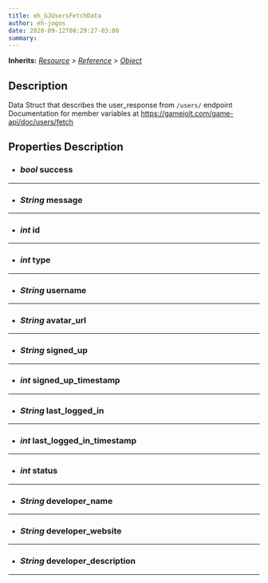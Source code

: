 ```yaml
---  
title: eh_GJUsersFetchData  
author: eh-jogos  
date: 2020-09-12T08:29:27-03:00  
summary:   
---  
```

**Inherits:** _[Resource](https://docs.godotengine.org/en/stable/classes/class_resource.html) > [Reference](https://docs.godotengine.org/en/stable/classes/class_reference.html) > [Object](https://docs.godotengine.org/en/stable/classes/class_object.html)_  
## Description  
 Data Struct that describes the user_response from `/users/` endpoint
 Documentation for member variables at https://gamejolt.com/game-api/doc/users/fetch

## Properties Description  

- ### _bool_ success  
  
---------
- ### _String_ message  
  
---------
- ### _int_ id  
  
---------
- ### _int_ type  
  
---------
- ### _String_ username  
  
---------
- ### _String_ avatar_url  
  
---------
- ### _String_ signed_up  
  
---------
- ### _int_ signed_up_timestamp  
  
---------
- ### _String_ last_logged_in  
  
---------
- ### _int_ last_logged_in_timestamp  
  
---------
- ### _int_ status  
  
---------
- ### _String_ developer_name  
  
---------
- ### _String_ developer_website  
  
---------
- ### _String_ developer_description  
  
---------
